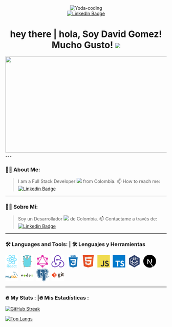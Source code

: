 
<div id="header" align="center">
<img src="https://media.giphy.com/media/vLlpbDafjgHystuJ0a/giphy.gif" alt="Yoda-coding" width="100" />
<div id="badges">
  <a href="https://www.linkedin.com/in/davigetz-developer/">
    <img src="https://img.shields.io/badge/LinkedIn-blue?style=for-the-badge&logo=linkedin&logoColor=white" alt="LinkedIn Badge"/>
  </a>
</div>
<h1>
  hey there | hola, Soy David Gomez! Mucho Gusto!
  <img src="https://media.giphy.com/media/hvRJCLFzcasrR4ia7z/giphy.gif" width="30px"/>
</h1>
<div align="center">
  <img src="https://media.giphy.com/media/dWesBcTLavkZuG35MI/giphy.gif" width="600" height="300"/>
</div>
</div>
---

### :man_technologist: About Me:
> I am a Full Stack Developer <img src="https://media.giphy.com/media/WUlplcMpOCEmTGBtBW/giphy.gif" width="30"> from Colombia.
:mailbox: How to reach me: [![Linkedin Badge](https://img.shields.io/badge/-david-blue?style=flat&logo=Linkedin&logoColor=white)]([your-linkedin-url](https://www.linkedin.com/in/davigetz-developer/))
---
### :man_technologist: Sobre Mí:
> Soy un Desarrollador <img src="https://media.giphy.com/media/WUlplcMpOCEmTGBtBW/giphy.gif" width="30"> de Colombia.
:mailbox: Contactame a través de: [![Linkedin Badge](https://img.shields.io/badge/-david-blue?style=flat&logo=Linkedin&logoColor=white)]([your-linkedin-url](https://www.linkedin.com/in/davigetz-developer/))
---

### :hammer_and_wrench: Languages and Tools: | :hammer_and_wrench: Lenguajes y Herramientas
<div>
  <img src="https://github.com/devicons/devicon/blob/master/icons/react/react-original-wordmark.svg" title="React" alt="React" width="40" height="40"/>&nbsp;
  <img src="https://github.com/devicons/devicon/blob/master/icons/go/go-original.svg" title="Spring" alt="Spring" width="40" height="40"/>&nbsp;
  <img src="https://github.com/devicons/devicon/blob/master/icons/graphql/graphql-plain.svg" title="Graphql" alt="Material UI" width="40" height="40"/>&nbsp;
  <img src="https://github.com/devicons/devicon/blob/master/icons/redux/redux-original.svg" title="Redux" alt="Redux " width="40" height="40"/>&nbsp;
  <img src="https://github.com/devicons/devicon/blob/master/icons/css3/css3-plain-wordmark.svg"  title="CSS3" alt="CSS" width="40" height="40"/>&nbsp;
  <img src="https://github.com/devicons/devicon/blob/master/icons/html5/html5-original.svg" title="HTML5" alt="HTML" width="40" height="40"/>&nbsp;
  <img src="https://github.com/devicons/devicon/blob/master/icons/javascript/javascript-original.svg" title="JavaScript" alt="JavaScript" width="40" height="40"/>&nbsp;
  <img src="https://github.com/devicons/devicon/blob/master/icons/typescript/typescript-original.svg" title="TypeScript" alt="TypeScript" width="40" height="40"/>&nbsp;
  <img src="https://github.com/devicons/devicon/blob/master/icons/sequelize/sequelize-plain.svg" title="Sequelize" alt="Sequelize" width="40" height="40"/>&nbsp;
  <img src="https://github.com/devicons/devicon/blob/master/icons/nextjs/nextjs-original.svg" title="NextJS"  alt="NextJS" width="40" height="40"/>&nbsp;
  <img src="https://github.com/devicons/devicon/blob/master/icons/mysql/mysql-original-wordmark.svg" title="MySQL"  alt="MySQL" width="40" height="40"/>&nbsp;
  <img src="https://github.com/devicons/devicon/blob/master/icons/nodejs/nodejs-original-wordmark.svg" title="NodeJS" alt="NodeJS" width="40" height="40"/>&nbsp;
  <img src="https://github.com/devicons/devicon/blob/master/icons/postgresql/postgresql-plain.svg" title="Postgres" alt="Postgres" width="40" height="40"/>&nbsp;
  <img src="https://github.com/devicons/devicon/blob/master/icons/git/git-original-wordmark.svg" title="Git" **alt="Git" width="40" height="40"/>
</div>

---

### :fire: My Stats : |:fire: Mis Estadísticas :
[![GitHub Streak](http://github-readme-streak-stats.herokuapp.com?user=Davigetz&theme=dark&background=000000)](https://git.io/streak-stats)

[![Top Langs](https://github-readme-stats.vercel.app/api/top-langs/?username=Davigetz&layout=compact&theme=vision-friendly-dark)](https://github.com/anuraghazra/github-readme-stats)
